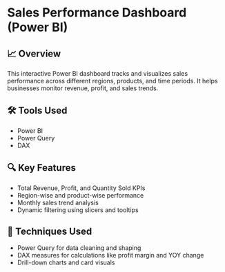 # Sales Performance Dashboard (Power BI)

## 📈 Overview
This interactive Power BI dashboard tracks and visualizes sales performance across different regions, products, and time periods. It helps businesses monitor revenue, profit, and sales trends.

## 🛠 Tools Used
- Power BI
- Power Query
- DAX

## 🔍 Key Features
- Total Revenue, Profit, and Quantity Sold KPIs
- Region-wise and product-wise performance
- Monthly sales trend analysis
- Dynamic filtering using slicers and tooltips

## 🔧 Techniques Used
- Power Query for data cleaning and shaping
- DAX measures for calculations like profit margin and YOY change
- Drill-down charts and card visuals

